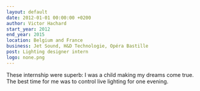 ```yaml
---
layout: default
date: 2012-01-01 00:00:00 +0200
author: Victor Hachard
start_year: 2012
end_year: 2015
location: Belgium and France
business: Jet Sound, H&D Technologie, Opéra Bastille
post: Lighting designer intern
logo: none.png
---
```


These internship were superb: I was a child making my dreams come true. The best time for me was to control
live lighting for one evening.
